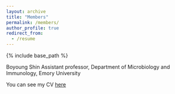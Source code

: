 ```yaml
---
layout: archive
title: "Members"
permalink: /members/
author_profile: true
redirect_from:
  - /resume
---
```


{% include base_path %}

Boyoung Shin
Assistant professor,
Department of Microbiology and Immunology,
Emory University

You can see my CV [here](https://boyoung-shin.github.io/files/BShin_CV.pdf)
